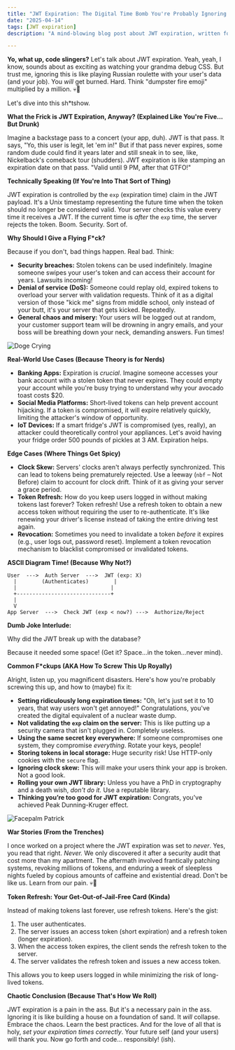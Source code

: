 ```yaml
---
title: "JWT Expiration: The Digital Time Bomb You're Probably Ignoring (And Will Regret)"
date: "2025-04-14"
tags: [JWT expiration]
description: "A mind-blowing blog post about JWT expiration, written for chaotic Gen Z engineers who think 'it'll be fine' until their prod server melts down."

---
```


**Yo, what up, code slingers?** Let's talk about JWT expiration. Yeah, yeah, I know, sounds about as exciting as watching your grandma debug CSS. But trust me, ignoring this is like playing Russian roulette with your user's data (and your job). You *will* get burned. Hard. Think "dumpster fire emoji" multiplied by a million. 💀🙏

Let's dive into this sh*tshow.

**What the Frick is JWT Expiration, Anyway? (Explained Like You're Five... But Drunk)**

Imagine a backstage pass to a concert (your app, duh). JWT is that pass. It says, "Yo, this user is legit, let 'em in!" But if that pass never expires, some random dude could find it years later and still sneak in to see, like, Nickelback's comeback tour (shudders). JWT expiration is like stamping an expiration date on that pass. "Valid until 9 PM, after that GTFO!"

**Technically Speaking (If You're Into That Sort of Thing)**

JWT expiration is controlled by the `exp` (expiration time) claim in the JWT payload. It's a Unix timestamp representing the future time when the token should no longer be considered valid. Your server checks this value every time it receives a JWT. If the current time is *after* the `exp` time, the server rejects the token. Boom. Security. Sort of.

**Why Should I Give a Flying F*ck?**

Because if you don't, bad things happen. Real bad. Think:

*   **Security breaches:** Stolen tokens can be used indefinitely. Imagine someone swipes your user's token and can access their account for years. Lawsuits incoming!
*   **Denial of service (DoS):** Someone could replay old, expired tokens to overload your server with validation requests. Think of it as a digital version of those "kick me" signs from middle school, only instead of your butt, it's your server that gets kicked. Repeatedly.
*   **General chaos and misery:** Your users will be logged out at random, your customer support team will be drowning in angry emails, and your boss will be breathing down your neck, demanding answers. Fun times!

![Doge Crying](https://i.imgflip.com/30b93b.jpg)

**Real-World Use Cases (Because Theory is for Nerds)**

*   **Banking Apps:** Expiration is *crucial*. Imagine someone accesses your bank account with a stolen token that never expires. They could empty your account while you're busy trying to understand why your avocado toast costs $20.
*   **Social Media Platforms:** Short-lived tokens can help prevent account hijacking. If a token is compromised, it will expire relatively quickly, limiting the attacker's window of opportunity.
*   **IoT Devices:** If a smart fridge's JWT is compromised (yes, really), an attacker could theoretically control your appliances. Let's avoid having your fridge order 500 pounds of pickles at 3 AM. Expiration helps.

**Edge Cases (Where Things Get Spicy)**

*   **Clock Skew:** Servers' clocks aren't always perfectly synchronized. This can lead to tokens being prematurely rejected. Use a leeway (`nbf` – Not Before) claim to account for clock drift. Think of it as giving your server a grace period.
*   **Token Refresh:** How do you keep users logged in without making tokens last forever? Token refresh! Use a refresh token to obtain a new access token without requiring the user to re-authenticate. It's like renewing your driver's license instead of taking the entire driving test again.
*   **Revocation:** Sometimes you need to invalidate a token *before* it expires (e.g., user logs out, password reset). Implement a token revocation mechanism to blacklist compromised or invalidated tokens.

**ASCII Diagram Time! (Because Why Not?)**

```
User  --->  Auth Server  --->  JWT (exp: X)
  |        (Authenticates)        |
  |                              |
  +------------------------------+
  |
  V
App Server  --->  Check JWT (exp < now?) --->  Authorize/Reject
```

**Dumb Joke Interlude:**

Why did the JWT break up with the database?

Because it needed some space! (Get it? Space…in the token…never mind).

**Common F\*ckups (AKA How To Screw This Up Royally)**

Alright, listen up, you magnificent disasters. Here's how you're probably screwing this up, and how to (maybe) fix it:

*   **Setting ridiculously long expiration times:** "Oh, let's just set it to 10 years, that way users won't get annoyed!" Congratulations, you've created the digital equivalent of a nuclear waste dump.
*   **Not validating the `exp` claim on the server:** This is like putting up a security camera that isn't plugged in. Completely useless.
*   **Using the same secret key everywhere:** If someone compromises one system, they compromise *everything*. Rotate your keys, people!
*   **Storing tokens in local storage:** Huge security risk! Use HTTP-only cookies with the `secure` flag.
*   **Ignoring clock skew:** This will make your users think your app is broken. Not a good look.
*   **Rolling your own JWT library:** Unless you have a PhD in cryptography and a death wish, *don't do it.* Use a reputable library.
*   **Thinking you’re too good for JWT expiration:** Congrats, you've achieved Peak Dunning-Kruger effect.

![Facepalm Patrick](https://i.kym-cdn.com/photos/images/newsfeed/000/688/521/9a7.jpg)

**War Stories (From the Trenches)**

I once worked on a project where the JWT expiration was set to *never*. Yes, you read that right. *Never.* We only discovered it after a security audit that cost more than my apartment. The aftermath involved frantically patching systems, revoking millions of tokens, and enduring a week of sleepless nights fueled by copious amounts of caffeine and existential dread. Don't be like us. Learn from our pain. 💀🙏

**Token Refresh: Your Get-Out-of-Jail-Free Card (Kinda)**

Instead of making tokens last forever, use refresh tokens. Here's the gist:

1.  The user authenticates.
2.  The server issues an access token (short expiration) and a refresh token (longer expiration).
3.  When the access token expires, the client sends the refresh token to the server.
4.  The server validates the refresh token and issues a new access token.

This allows you to keep users logged in while minimizing the risk of long-lived tokens.

**Chaotic Conclusion (Because That's How We Roll)**

JWT expiration is a pain in the ass. But it's a necessary pain in the ass. Ignoring it is like building a house on a foundation of sand. It *will* collapse. Embrace the chaos. Learn the best practices. And for the love of all that is holy, *set your expiration times correctly*. Your future self (and your users) will thank you. Now go forth and code... responsibly! (ish).
